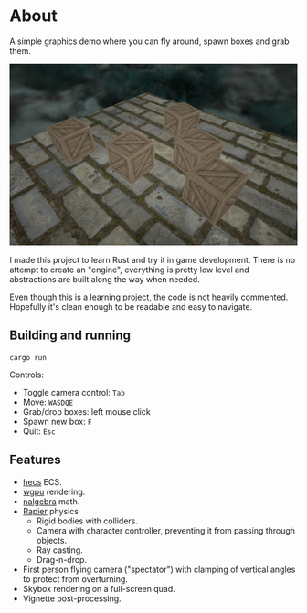 # About

A simple graphics demo where you can fly around, spawn boxes and grab them.

![Demo](/screenshot.png?raw=true)

I made this project to learn Rust and try it in game development. There is no attempt to create an "engine", everything
is pretty low level and abstractions are built along the way when needed.

Even though this is a learning project, the code is not heavily commented.
Hopefully it's clean enough to be readable and easy to navigate.

## Building and running

```
cargo run
```

Controls:

- Toggle camera control: `Tab`
- Move: `WASDQE`
- Grab/drop boxes: left mouse click
- Spawn new box: `F`
- Quit: `Esc`

## Features

- [hecs](https://github.com/Ralith/hecs) ECS.
- [wgpu](https://github.com/gfx-rs/wgpu) rendering.
- [nalgebra](https://github.com/dimforge/nalgebra) math.
- [Rapier](https://rapier.rs) physics
    - Rigid bodies with colliders.
    - Camera with character controller, preventing it from passing through objects.
    - Ray casting.
    - Drag-n-drop.
- First person flying camera ("spectator") with clamping of vertical angles to protect from overturning.
- Skybox rendering on a full-screen quad.
- Vignette post-processing.
